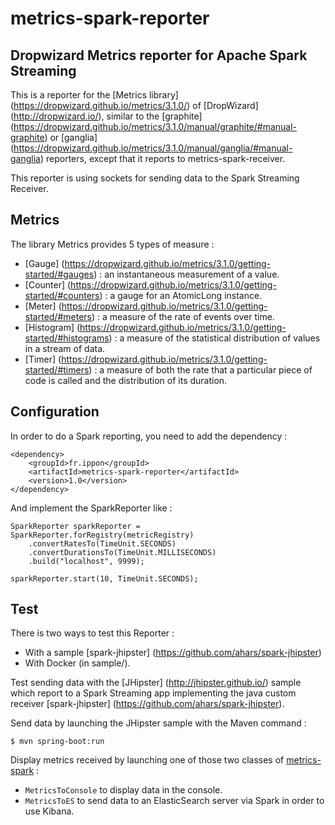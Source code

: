 metrics-spark-reporter
=============

## Dropwizard Metrics reporter for Apache Spark Streaming

This is a reporter for the [Metrics library] (https://dropwizard.github.io/metrics/3.1.0/)
of [DropWizard] (http://dropwizard.io/),
similar to the [graphite] (https://dropwizard.github.io/metrics/3.1.0/manual/graphite/#manual-graphite)
or [ganglia] (https://dropwizard.github.io/metrics/3.1.0/manual/ganglia/#manual-ganglia) reporters,
except that it reports to metrics-spark-receiver.

This reporter is using sockets for sending data to the Spark Streaming Receiver.

## Metrics

The library Metrics provides 5 types of measure :
* [Gauge] (https://dropwizard.github.io/metrics/3.1.0/getting-started/#gauges) :
an instantaneous measurement of a value.
* [Counter] (https://dropwizard.github.io/metrics/3.1.0/getting-started/#counters) :
a gauge for an AtomicLong instance.
* [Meter] (https://dropwizard.github.io/metrics/3.1.0/getting-started/#meters) :
a measure of the rate of events over time.
* [Histogram] (https://dropwizard.github.io/metrics/3.1.0/getting-started/#histograms) :
a measure of the statistical distribution of values in a stream of data.
* [Timer] (https://dropwizard.github.io/metrics/3.1.0/getting-started/#timers) :
a measure of both the rate that a particular piece of code is called and the distribution of its duration.

## Configuration

In order to do a Spark reporting, you need to add the dependency :
```
<dependency>
	<groupId>fr.ippon</groupId>
	<artifactId>metrics-spark-reporter</artifactId>
	<version>1.0</version>
</dependency>
```

And implement the SparkReporter like :
```
SparkReporter sparkReporter = SparkReporter.forRegistry(metricRegistry)
	.convertRatesTo(TimeUnit.SECONDS)
    .convertDurationsTo(TimeUnit.MILLISECONDS)
    .build("localhost", 9999);

sparkReporter.start(10, TimeUnit.SECONDS);
```

## Test

There is two ways to test this Reporter :

* With a sample [spark-jhipster] (https://github.com/ahars/spark-jhipster)
* With Docker (in sample/).


Test sending data with the [JHipster] (http://jhipster.github.io/) sample which report
to a Spark Streaming app implementing
the java custom receiver [spark-jhipster] (https://github.com/ahars/spark-jhipster).

Send data by launching the JHipster sample with the Maven command :
```
$ mvn spring-boot:run
```

Display metrics received by launching one of those two classes
of [metrics-spark](https://github.com/ahars/metrics-spark) :
* `MetricsToConsole` to display data in the console.
* `MetricsToES` to send data to an ElasticSearch server via Spark in order to use Kibana.

